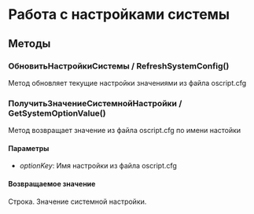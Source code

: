 
# Работа с настройками системы
## Методы
    
### ОбновитьНастройкиСистемы / RefreshSystemConfig()
    
    
    
Метод обновляет текущие настройки значениями из файла oscript.cfg


  
  
### ПолучитьЗначениеСистемнойНастройки / GetSystemOptionValue()
    
    
    
Метод возвращает значение из файла oscript.cfg по имени настойки


  
  
#### Параметры

* *optionKey*: Имя настройки из файла oscript.cfg

#### Возвращаемое значение

Строка. Значение системной настройки.

  